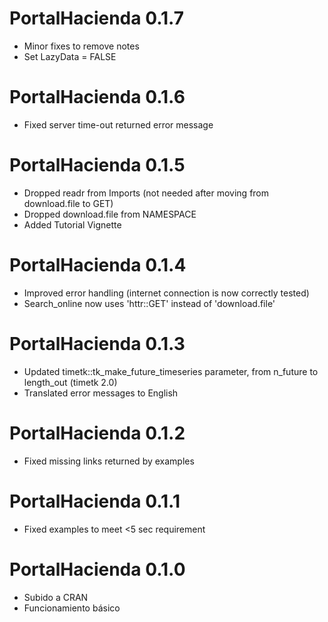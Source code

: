 # PortalHacienda 0.1.7
- Minor fixes to remove notes 
- Set LazyData = FALSE

# PortalHacienda 0.1.6
- Fixed server time-out returned error message

# PortalHacienda 0.1.5
- Dropped readr from Imports (not needed after moving from download.file to GET)
- Dropped download.file from NAMESPACE
- Added Tutorial Vignette


# PortalHacienda 0.1.4
- Improved error handling (internet connection is now correctly tested)
- Search_online now uses 'httr::GET' instead of 'download.file'

# PortalHacienda 0.1.3
- Updated timetk::tk_make_future_timeseries parameter, from n_future to length_out (timetk 2.0)
- Translated error messages to English

# PortalHacienda 0.1.2
- Fixed missing links returned by examples

# PortalHacienda 0.1.1
- Fixed examples to meet <5 sec requirement

# PortalHacienda 0.1.0
- Subido a CRAN
- Funcionamiento básico
